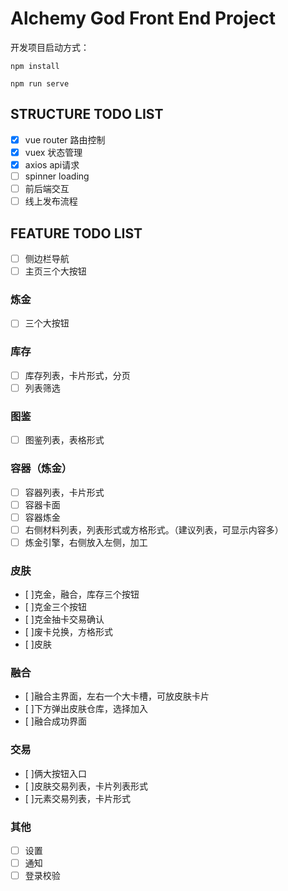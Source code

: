 # Alchemy God Front End Project
开发项目启动方式：
```
npm install
  
npm run serve
```
## STRUCTURE TODO LIST
 
- [x] vue router 路由控制
- [x] vuex 状态管理
- [x] axios api请求
- [ ] spinner loading
- [ ] 前后端交互
- [ ] 线上发布流程

## FEATURE TODO LIST

- [ ] 侧边栏导航
- [ ] 主页三个大按钮
### 炼金
- [ ] 三个大按钮
### 库存

- [ ] 库存列表，卡片形式，分页
- [ ] 列表筛选

### 图鉴

- [ ] 图鉴列表，表格形式

### 容器（炼金）

- [ ] 容器列表，卡片形式
- [ ] 容器卡面
- [ ] 容器炼金
- [ ] 右侧材料列表，列表形式或方格形式。（建议列表，可显示内容多）
- [ ] 炼金引擎，右侧放入左侧，加工

### 皮肤

- [ ]克金，融合，库存三个按钮
- [ ]克金三个按钮
- [ ]克金抽卡交易确认
- [ ]废卡兑换，方格形式
- [ ]皮肤

### 融合

- [ ]融合主界面，左右一个大卡槽，可放皮肤卡片
- [ ]下方弹出皮肤仓库，选择加入
- [ ]融合成功界面
### 交易
- [ ]俩大按钮入口
- [ ]皮肤交易列表，卡片列表形式
- [ ]元素交易列表，卡片形式

### 其他
- [ ] 设置
- [ ] 通知
- [ ] 登录校验

